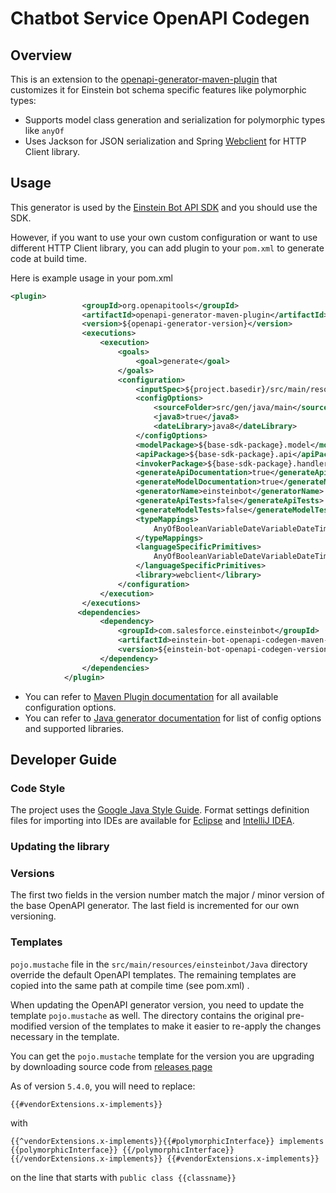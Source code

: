 # Chatbot Service OpenAPI Codegen

## Overview

This is an extension to the [openapi-generator-maven-plugin](https://github.com/OpenAPITools/openapi-generator/tree/master/modules/openapi-generator-maven-plugin) that customizes it for Einstein bot schema specific features like polymorphic types:

* Supports model class generation and serialization for polymorphic types like `anyOf`
* Uses Jackson for JSON serialization and Spring [Webclient](https://www.baeldung.com/spring-5-webclient) for HTTP Client library.



## Usage

This generator is used by the [Einstein Bot API SDK](https://github.com/forcedotcom/einstein-bot-sdk-java) and you should use the SDK. 

However, if you want to use your own custom configuration or want to use different HTTP Client library, you can add plugin to your `pom.xml` to generate code at build time.

Here is example usage in your pom.xml

```xml
<plugin>
                <groupId>org.openapitools</groupId>
                <artifactId>openapi-generator-maven-plugin</artifactId>
                <version>${openapi-generator-version}</version>
                <executions>
                    <execution>
                        <goals>
                            <goal>generate</goal>
                        </goals>
                        <configuration>
                            <inputSpec>${project.basedir}/src/main/resources/v4_0_0_api_specs.yaml</inputSpec>
                            <configOptions>
                                <sourceFolder>src/gen/java/main</sourceFolder>
                                <java8>true</java8>
                                <dateLibrary>java8</dateLibrary>
                            </configOptions>
                            <modelPackage>${base-sdk-package}.model</modelPackage>
                            <apiPackage>${base-sdk-package}.api</apiPackage>
                            <invokerPackage>${base-sdk-package}.handler</invokerPackage>
                            <generateApiDocumentation>true</generateApiDocumentation>
                            <generateModelDocumentation>true</generateModelDocumentation>
                            <generatorName>einsteinbot</generatorName>
                            <generateApiTests>false</generateApiTests>
                            <generateModelTests>false</generateModelTests>
                            <typeMappings>
                                AnyOfBooleanVariableDateVariableDateTimeVariableMoneyVariableNumberVariableTextVariableObjectVariableRefVariableListVariable=AnyVariable,AnyOfSessionEndedResponseMessageTextResponseMessageChoicesResponseMessageEscalateResponseMessageStaticContentMessage=AnyResponseMessage,ResponseEnvelopeMessagesOneOf=AnyResponseMessage
                            </typeMappings>
                            <languageSpecificPrimitives>
                                AnyOfBooleanVariableDateVariableDateTimeVariableMoneyVariableNumberVariableTextVariableObjectVariableRefVariableListVariable,AnyOfSessionEndedResponseMessageTextResponseMessageChoicesResponseMessageEscalateResponseMessageStaticContentMessage,ResponseEnvelopeMessagesOneOf
                            </languageSpecificPrimitives>
                            <library>webclient</library>
                        </configuration>
                    </execution>
                </executions>
               <dependencies>
                    <dependency>
                        <groupId>com.salesforce.einsteinbot</groupId>
                        <artifactId>einstein-bot-openapi-codegen-maven-plugin</artifactId>
                        <version>${einstein-bot-openapi-codegen-version}</version>
                    </dependency>
                </dependencies>
            </plugin>
```


* You can refer to [Maven Plugin documentation](https://github.com/OpenAPITools/openapi-generator/tree/master/modules/openapi-generator-maven-plugin) for all available configuration options.
* You can refer to [Java generator documentation](https://openapi-generator.tech/docs/generators/java/) for list of config options and supported libraries.




## Developer Guide

### Code Style

The project uses the [Google Java Style Guide](https://google.github.io/styleguide/javaguide.html).
Format settings definition files for importing into IDEs are available for [Eclipse](https://github.com/google/styleguide/blob/gh-pages/eclipse-java-google-style.xml)
and [IntelliJ IDEA](https://github.com/google/styleguide/blob/gh-pages/intellij-java-google-style.xml).

### Updating the library

### Versions

The first two fields in the version number match the major / minor version of the base OpenAPI generator. The last field is incremented for our own versioning.

### Templates

`pojo.mustache` file in the `src/main/resources/einsteinbot/Java` directory override the default OpenAPI templates. The remaining templates are copied into the same path at compile time (see pom.xml) . 

When updating the OpenAPI generator version, you need to update the template `pojo.mustache` as well. The directory contains the original pre-modified version of the templates to make it easier to re-apply the changes necessary in the template.

You can get the `pojo.mustache` template for the version you are upgrading by downloading source code from [releases page](https://github.com/OpenAPITools/openapi-generator/tags)  

As of version `5.4.0`, you will need to replace:

```
{{#vendorExtensions.x-implements}}
```
with

```
{{^vendorExtensions.x-implements}}{{#polymorphicInterface}} implements {{polymorphicInterface}} {{/polymorphicInterface}}{{/vendorExtensions.x-implements}} {{#vendorExtensions.x-implements}}
```
on the line that starts with `public class {{classname}}`